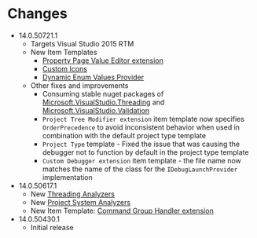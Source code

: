 Changes
==========
* 14.0.50721.1
  * Targets Visual Studio 2015 RTM
  * New Item Templates
    * [Property Page Value Editor extension](doc/extensibility/property_value_editors.md)
    * [Custom Icons](doc/scenario/provide_custom_icons_for_the_project_or_item_type.md)
    * [Dynamic Enum Values Provider](doc/extensibility/IDynamicEnumValuesProvider.md)
  * Other fixes and improvements
    * Consuming stable nuget packages of [Microsoft.VisualStudio.Threading](https://www.nuget.org/packages/Microsoft.VisualStudio.Threading/) and [Microsoft.VisualStudio.Validation](https://www.nuget.org/packages/Microsoft.VisualStudio.Validation/)
    * `Project Tree Modifier extension` item template now specifies `OrderPrecedence` to avoid inconsistent behavior when used in combination with the default project type template
    * `Project Type` template - Fixed the issue that was causing the debugger not to function by default in the project type template
    * `Custom Debugger extension` item template - the file name now matches the name of the class for the `IDebugLaunchProvider` implementation
* 14.0.50617.1
  * New [Threading Analyzers](https://www.nuget.org/packages/Microsoft.VisualStudio.Threading.Analyzers/)
  * New [Project System Analyzers](https://www.nuget.org/packages/Microsoft.VisualStudio.ProjectSystem.Analyzers)
  * New Item Template: [Command Group Handler extension](extensibility/command_handlers.md)
* 14.0.50430.1
  * Initial release
  
